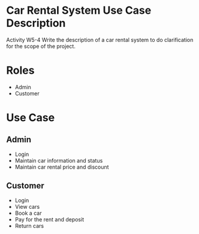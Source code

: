 # Car Rental System Use Case Description
Activity W5-4
Write the description of a car rental system to do clarification for the scope of the project.

# Roles
- Admin
- Customer

# Use Case
## Admin
- Login
- Maintain car information and status
- Maintain car rental price and discount

## Customer
- Login
- View cars
- Book a car
- Pay for the rent and deposit
- Return cars